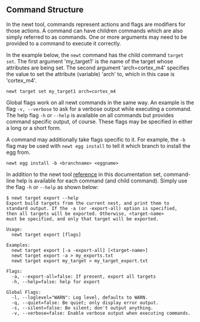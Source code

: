 ## Command Structure

In the newt tool, commands represent actions and flags are modifiers for those actions. A command can have children commands which are also simply referred to as commands. One or more arguments may need to be provided to a command to execute it correctly. 

In the example below, the `newt` command has the child command `target set`. The first argument 'my_target1' is the name of the target whose attributes are being set. The second argument 'arch=cortex_m4' specifies the value to set the attribute (variable) 'arch' to, which in this case is 'cortex_m4'. 

    newt target set my_target1 arch=cortex_m4

Global flags work on all newt commands in the same way. An example is the flag `-v, --verbose` to ask for a verbose output while executing a command. The help flag `-h` or  `--help` is available on all commands but provides command specific output, of course. These flags may be specified in either a long or a short form. 

A command may additionally take flags specific to it. For example, the `-b ` flag may be used with `newt egg install` to tell it which branch to install the egg from. 

    newt egg install -b <branchname> <eggname>

In addition to the newt tool [reference](../newt/newt_tool_reference.md) in this documentation set, command-line help is available for each command (and child command). Simply use the flag `-h` or `--help` as shown below:

    $ newt target export --help
    Export build targets from the current nest, and print them to 
    standard output. If the -a (or -export-all) option is specified, 
    then all targets will be exported. Otherwise, <target-name> 
    must be specified, and only that target will be exported.

    Usage: 
      newt target export [flags]

    Examples:
      newt target export [-a -export-all] [<target-name>]
      newt target export -a > my_exports.txt
      newt target export my_target > my_target_export.txt

    Flags:
      -a, --export-all=false: If present, export all targets
      -h, --help=false: help for export

    Global Flags:
      -l, --loglevel="WARN": Log level, defaults to WARN.
      -q, --quiet=false: Be quiet; only display error output.
      -s, --silent=false: Be silent; don't output anything.
      -v, --verbose=false: Enable verbose output when executing commands.

